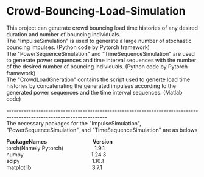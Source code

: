 # Crowd-Bouncing-Load-Simulation
This project can generate crowd bouncing load time histories of any desired duration and number of bouncing individuals.  
The "ImpulseSimulation" is used to generate a large number of stochastic bouncing impulses. (Python code by Pytorch framework)  
The "PowerSequenceSimulation" and "TimeSequenceSimulation" are used to generate power sequences and time interval sequences with the number of the desired number of bouncing individuals. (Python code by Pytorch framework)  
The "CrowdLoadGneration" contains the script used to generte load time histories by concatenating the generated impulses according to the generated power sequences and the time interval sequences. (Matlab code)  
  
*-----------------------------------------------------------------------------------------------------------------------*  
The necessary packages for the "ImpulseSimulation", "PowerSequenceSimulation", and "TimeSequenceSimulation" are as belows  
  
**PackageNames** &emsp;&emsp;&emsp;&emsp;&emsp;&emsp;&emsp;&emsp; **Version**  
torch(Namely Pytorch) &emsp;&emsp;&emsp;&emsp;&emsp;&nbsp; 1.9.1  
numpy &emsp;&emsp;&emsp;&emsp;&emsp;&emsp;&emsp;&emsp;&emsp;&emsp;&emsp;&nbsp;&nbsp;&nbsp;&nbsp; 1.24.3  
scipy &emsp;&emsp;&emsp;&emsp;&emsp;&emsp;&emsp;&emsp;&emsp;&emsp;&emsp;&emsp;&emsp; 1.10.1  
matplotlib &emsp;&emsp;&emsp;&emsp;&emsp;&emsp;&emsp;&emsp;&emsp;&emsp;&nbsp;&nbsp;&nbsp; 3.7.1  
